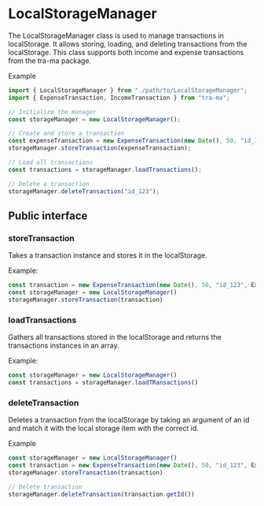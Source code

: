 # LocalStorageManager
The LocalStorageManager class is used to manage transactions in localStorage. It allows storing, loading, and deleting transactions from the localStorage. This class supports both income and expense transactions from the tra-ma package.

Example
```ts
import { LocalStorageManager } from "./path/to/LocalStorageManager";
import { ExpenseTransaction, IncomeTransaction } from "tra-ma";

// Initialize the manager
const storageManager = new LocalStorageManager();

// Create and store a transaction
const expenseTransaction = new ExpenseTransaction(new Date(), 50, "id_123", ExpenseCategory.FOOD);
storageManager.storeTransaction(expenseTransaction);

// Load all transactions
const transactions = storageManager.loadTransactions();

// Delete a transaction
storageManager.deleteTransaction("id_123");
```

## Public interface 

### storeTransaction
Takes a transaction instance and stores it in the localStorage.

Example:
```ts
const transaction = new ExpenseTransaction(new Date(), 50, "id_123", ExpenseCategory.FOOD)
const storageManager = new LocalStorageManager()
storageManager.storeTransaction(transaction)
```

### loadTransactions
Gathers all transactions stored in the localStorage and returns the transactions instances in an array.

Example:
```ts
const storageManager = new LocalStorageManager()
const transactions = storageManager.loadTRansactions()
```

### deleteTransaction
Deletes a transaction from the localStorage by taking an argument of an id and match it with the local storage item with the correct id.

Example
```ts
const storageManager = new LocalStorageManager()
const transaction = new ExpenseTransaction(new Date(), 50, "id_123", ExpenseCategory.FOOD)
storageManager.storeTransaction(transaction)

// Delete transaction
storageManager.deleteTransaction(transaction.getId())
```

